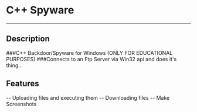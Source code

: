 # C++ Spyware
---------------------------------------------------------------

## Description
###C++ Backdoor/Spyware for Windows (ONLY FOR EDUCATIONAL PURPOSES)
###Connects to an Ftp Server via Win32 api and does it's thing...


## Features
-- Uploading files and executing them
-- Downloading files
-- Make Screenshots
